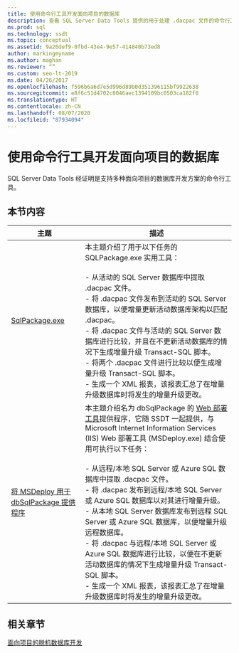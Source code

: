 ```yaml
---
title: 使用命令行工具开发面向项目的数据库
description: 查看 SQL Server Data Tools 提供的用于处理 .dacpac 文件的命令行工具的可用资源（例如 SQLPackage.exe 和 dbSqlPackage）。
ms.prod: sql
ms.technology: ssdt
ms.topic: conceptual
ms.assetid: 9a26def9-8fbd-43e4-9e57-414840b73ed8
author: markingmyname
ms.author: maghan
ms.reviewer: “”
ms.custom: seo-lt-2019
ms.date: 04/26/2017
ms.openlocfilehash: f596b6a6d7e5d996d89b0d351396115bf9922638
ms.sourcegitcommit: e8f6c51d4702c0046aec1394109bc0503ca182f0
ms.translationtype: HT
ms.contentlocale: zh-CN
ms.lasthandoff: 08/07/2020
ms.locfileid: "87934094"
---
```

# <a name="project-oriented-database-development-using-command-line-tools"></a>使用命令行工具开发面向项目的数据库

SQL Server Data Tools 经证明是支持多种面向项目的数据库开发方案的命令行工具。  
  
## <a name="in-this-section"></a>本节内容  
  
|主题|描述|  
|-|-|  
|[SqlPackage.exe](../tools/sqlpackage.md)|本主题介绍了用于以下任务的 SQLPackage.exe 实用工具：<br /><br />-   从活动的 SQL Server 数据库中提取 .dacpac 文件。<br />-   将 .dacpac 文件发布到活动的 SQL Server 数据库，以便增量更新活动数据库架构以匹配 .dacpac。<br />-   将 .dacpac 文件与活动的 SQL Server 数据库进行比较，并且在不更新活动数据库的情况下生成增量升级 Transact\-SQL 脚本。<br />-   将两个 .dacpac 文件进行比较以便生成增量升级 Transact\-SQL 脚本。<br />-   生成一个 XML 报表，该报表汇总了在增量升级数据库时将发生的增量升级更改。|  
|[将 MSDeploy 用于 dbSqlPackage 提供程序](../ssdt/using-msdeploy-with-dbsqlpackage-provider.md)|本主题介绍名为 dbSqlPackage 的 [Web 部署工具](https://go.microsoft.com/fwlink/?LinkId=231798)提供程序，它随 SSDT 一起提供，与 Microsoft Internet Information Services (IIS) Web 部署工具 (MSDeploy.exe) 结合使用可执行以下任务：<br /><br />-   从远程/本地 SQL Server 或 Azure SQL 数据库中提取 .dacpac 文件。<br />-   将 .dacpac 发布到远程/本地 SQL Server 或 Azure SQL 数据库以对其进行增量升级。<br />-   从本地 SQL Server 数据库发布到远程 SQL Server 或 Azure SQL 数据库，以便增量升级远程数据库。<br />-   将 .dacpac 与远程/本地 SQL Server 或  Azure SQL  数据库进行比较，以便在不更新活动数据库的情况下生成增量升级 Transact\-SQL 脚本。<br />-   生成一个 XML 报表，该报表汇总了在增量升级数据库时将发生的增量升级更改。|  
  
## <a name="related-sections"></a>相关章节  
[面向项目的脱机数据库开发](../ssdt/project-oriented-offline-database-development.md)  
  
